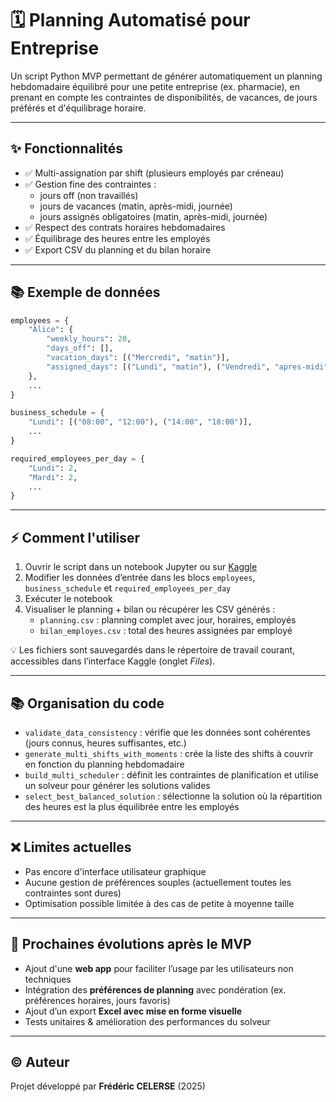 # 🗓️ Planning Automatisé pour Entreprise

Un script Python MVP permettant de générer automatiquement un planning hebdomadaire équilibré pour une petite entreprise (ex. pharmacie), en prenant en compte les contraintes de disponibilités, de vacances, de jours préférés et d'équilibrage horaire.

---

## ✨ Fonctionnalités

- ✅ Multi-assignation par shift (plusieurs employés par créneau)
- ✅ Gestion fine des contraintes :
  - jours off (non travaillés)
  - jours de vacances (matin, après-midi, journée)
  - jours assignés obligatoires (matin, après-midi, journée)
- ✅ Respect des contrats horaires hebdomadaires
- ✅ Équilibrage des heures entre les employés
- ✅ Export CSV du planning et du bilan horaire

---

## 📚 Exemple de données

```python
employees = {
    "Alice": {
        "weekly_hours": 20,
        "days_off": [],
        "vacation_days": [("Mercredi", "matin")],
        "assigned_days": [("Lundi", "matin"), ("Vendredi", "apres-midi")]
    },
    ...
}

business_schedule = {
    "Lundi": [("08:00", "12:00"), ("14:00", "18:00")],
    ...
}

required_employees_per_day = {
    "Lundi": 2,
    "Mardi": 2,
    ...
}
```

---

## ⚡ Comment l'utiliser

1. Ouvrir le script dans un notebook Jupyter ou sur [Kaggle](https://kaggle.com)
2. Modifier les données d’entrée dans les blocs `employees`, `business_schedule` et `required_employees_per_day`
3. Exécuter le notebook
4. Visualiser le planning + bilan ou récupérer les CSV générés :
   - `planning.csv` : planning complet avec jour, horaires, employés
   - `bilan_employes.csv` : total des heures assignées par employé

💡 Les fichiers sont sauvegardés dans le répertoire de travail courant, accessibles dans l’interface Kaggle (onglet *Files*).

---

## 📚 Organisation du code

- `validate_data_consistency` : vérifie que les données sont cohérentes (jours connus, heures suffisantes, etc.)
- `generate_multi_shifts_with_moments` : crée la liste des shifts à couvrir en fonction du planning hebdomadaire
- `build_multi_scheduler` : définit les contraintes de planification et utilise un solveur pour générer les solutions valides
- `select_best_balanced_solution` : sélectionne la solution où la répartition des heures est la plus équilibrée entre les employés

---

## ❌ Limites actuelles

- Pas encore d'interface utilisateur graphique
- Aucune gestion de préférences souples (actuellement toutes les contraintes sont dures)
- Optimisation possible limitée à des cas de petite à moyenne taille

---

## 🚀 Prochaines évolutions après le MVP

- Ajout d'une **web app** pour faciliter l’usage par les utilisateurs non techniques
- Intégration des **préférences de planning** avec pondération (ex. préférences horaires, jours favoris)
- Ajout d’un export **Excel avec mise en forme visuelle**
- Tests unitaires & amélioration des performances du solveur

---

## © Auteur

Projet développé par **Frédéric CELERSE** (2025)

